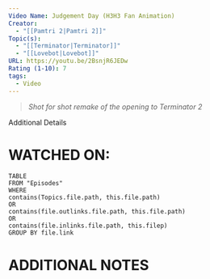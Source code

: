 ```yaml
---
Video Name: Judgement Day (H3H3 Fan Animation)
Creator:
  - "[[Pamtri 2|Pamtri 2]]"
Topic(s):
  - "[[Terminator|Terminator]]"
  - "[[Lovebot|Lovebot]]"
URL: https://youtu.be/2BsnjR6JEDw
Rating (1-10): 7
tags:
  - Video
---
```

> *Shot for shot remake of the opening to Terminator 2*

Additional Details
# WATCHED ON:
``` dataview
TABLE
FROM "Episodes"
WHERE 
contains(Topics.file.path, this.file.path) 
OR 
contains(file.outlinks.file.path, this.file.path)
OR
contains(file.inlinks.file.path, this.filep)
GROUP BY file.link
```

# ADDITIONAL NOTES